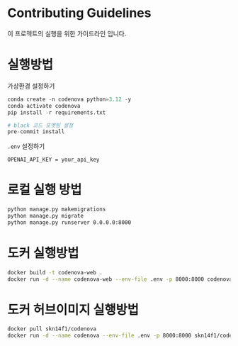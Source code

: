 # Contributing Guidelines

이 프로젝트의 실행을 위한 가이드라인 입니다.

# 실행방법

가상환경 설정하기

```python
conda create -n codenova python=3.12 -y
conda activate codenova
pip install -r requirements.txt

# black 코드 포멧팅 설정
pre-commit install
```

`.env` 설정하기

```
OPENAI_API_KEY = your_api_key
```

# 로컬 실행 방법

```bash
python manage.py makemigrations
python manage.py migrate
python manage.py runserver 0.0.0.0:8000
```

# 도커 실행방법

```bash
docker build -t codenova-web . 
docker run -d --name codenova-web --env-file .env -p 8000:8000 codenova-web
```

# 도커 허브이미지 실행방법

```bash
docker pull skn14f1/codenova
docker run -d --name codenova --env-file .env -p 8000:8000 skn14f1/codenova
```
